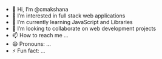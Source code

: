- 👋 Hi, I’m @cmakshana
- 👀 I’m interested in full stack web applications
- 🌱 I’m currently learning JavaScript and Libraries
- 💞️ I’m looking to collaborate on web development projects
- 📫 How to reach me ...
- 😄 Pronouns: ...
- ⚡ Fun fact: ...

<!---
cmakshana/cmakshana is a ✨ special ✨ repository because its `README.md` (this file) appears on your GitHub profile.
You can click the Preview link to take a look at your changes.
--->
